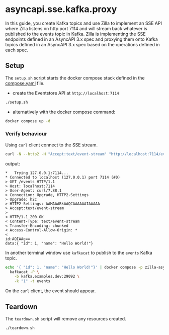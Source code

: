 # asyncapi.sse.kafka.proxy

In this guide, you create Kafka topics and use Zilla to implement an SSE API where Zilla listens on http port 7114 and will stream back whatever is published to the events topic in Kafka.
Zilla is implementing the SSE endpoints defined in an AsyncAPI 3.x spec and proxying them onto Kafka topics defined in an AsyncAPI 3.x spec based on the operations defined in each spec.

## Setup

The `setup.sh` script starts the docker compose stack defined in the [compose.yaml](compose.yaml) file.

- create the Eventstore API at `http://localhost:7114`

```bash
./setup.sh
```

- alternatively with the docker compose command:

```bash
docker compose up -d
```

### Verify behaviour

Using `curl` client connect to the SSE stream.

```bash
curl -N --http2 -H "Accept:text/event-stream" "http://localhost:7114/events"
```

output:

```
*   Trying 127.0.0.1:7114...
* Connected to localhost (127.0.0.1) port 7114 (#0)
> GET /events HTTP/1.1
> Host: localhost:7114
> User-Agent: curl/7.88.1
> Connection: Upgrade, HTTP2-Settings
> Upgrade: h2c
> HTTP2-Settings: AAMAAABkAAQCAAAAAAIAAAAA
> Accept:text/event-stream
>
< HTTP/1.1 200 OK
< Content-Type: text/event-stream
< Transfer-Encoding: chunked
< Access-Control-Allow-Origin: *
<
id:AQIAAg==
data:{ "id": 1, "name": "Hello World!"}
```

In another terminal window use `kafkacat` to publish to the `events` Kafka topic.

```bash
echo '{ "id": 1, "name": "Hello World!"}' | docker compose -p zilla-asyncapi-sse-kafka-proxy exec -T kafkacat \
  kafkacat -P \
    -b kafka.examples.dev:29092 \
    -k "1" -t events
```

On the `curl` client, the event should appear.

## Teardown

The `teardown.sh` script will remove any resources created.

```bash
./teardown.sh
```
